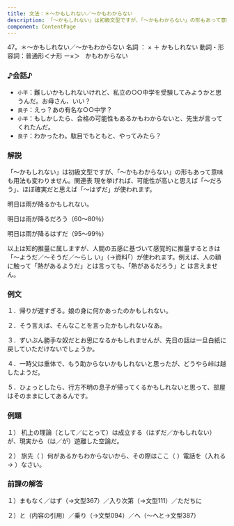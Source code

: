 ```yaml
---
title: 文法：＊～かもしれない／～かもわからない
description: 「～かもしれない」は初級文型ですが、「～かもわからない」の形もあって意味も用法も変わりません。関連表 現を挙げれば、可能性が高いと思えば「～だろう」、ほぼ確実だと思えば「～はずだ」が使われます。
component: ContentPage
---
```



47。＊～かもしれない／～かもわからない
名詞 ： × ＋ かもしれない
動詞・形容詞：普通形＜ナ形 ー×＞   かもわからない
### ♪会話♪
- `小平`：難しいかもしれないけれど、私立の○○中学を受験してみようかと思うんだ。お母さん、いい？
- `良子`：えっ？あの有名な○○中学？
- `小平`：もしかしたら、合格の可能性もあるかもわからないと、先生が言ってくれたんだ。
- `良子`：わかったわ。駄目でもともと、やってみたら？
### 解説
「～かもしれない」は初級文型ですが、「～かもわからない」の形もあって意味も用法も変わりません。関連表 現を挙げれば、可能性が高いと思えば「～だろう」、ほぼ確実だと思えば「～はずだ」が使われます。

明日は雨が降るかもしれない。

明日は雨が降るだろう（60～80％）

明日は雨が降るはずだ（95～99％）

以上は知的推量に属しますが、人間の五感に基づいて感覚的に推量するときは「～ようだ／～そうだ／～らし い」（→資料｢）が使われます。例えば、人の額に触って「熱があるようだ」とは言っても、「熱があるだろう」と は言えません。
### 例文
１．帰りが遅すぎる。娘の身に何かあったのかもしれない。

２．そう言えば、そんなことを言ったかもしれないなあ。

３．ずいぶん勝手な奴だとお思になるかもしれませんが、先日の話は一旦白紙に戻していただけないでしょうか。

４．一時父は重体で、もう助からないかもしれないと思ったが、どうやら峠は越したようだ。

５．ひょっとしたら、行方不明の息子が帰ってくるかもしれないと思って、部屋はそのままにしてあるんです。
### 例題
１） 机上の理論（として／にとって）は成立する（はずだ／かもしれない）が、現実から（は／が）遊離した空論だ。    

２） 旅先（ ）何があるかもわからないから、その際はここ（ ）電話を（入れる→ ）なさい。
### 前課の解答
１）まもなく／はず（→文型367）／入り次第（→文型111）／ただちに

２）と（内容の引用）／乗り（→文型094）／へ（～へと→文型387）
